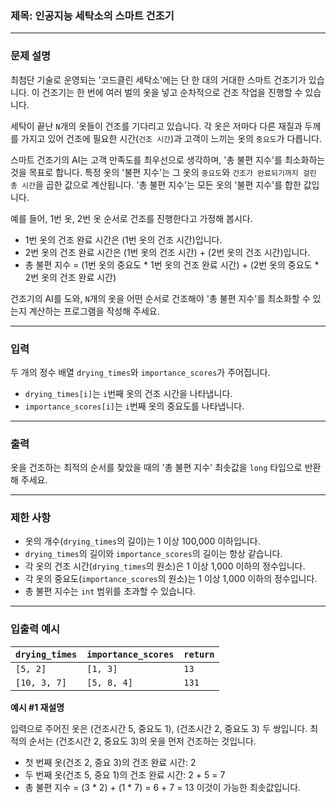 ### **제목: 인공지능 세탁소의 스마트 건조기**

---

### **문제 설명**

최첨단 기술로 운영되는 '코드클린 세탁소'에는 단 한 대의 거대한 스마트 건조기가 있습니다. 이 건조기는 한 번에 여러 벌의 옷을 넣고 순차적으로 건조 작업을 진행할 수 있습니다.

세탁이 끝난 `N`개의 옷들이 건조를 기다리고 있습니다. 각 옷은 저마다 다른 재질과 두께를 가지고 있어 건조에 필요한 시간(`건조 시간`)과 고객이 느끼는 옷의 `중요도`가 다릅니다.

스마트 건조기의 AI는 고객 만족도를 최우선으로 생각하며, '총 불편 지수'를 최소화하는 것을 목표로 합니다. 특정 옷의 '불편 지수'는 그 옷의 `중요도`와 `건조가 완료되기까지 걸린 총 시간`을 곱한 값으로 계산됩니다. '총 불편 지수'는 모든 옷의 '불편 지수'를 합한 값입니다.

예를 들어, 1번 옷, 2번 옷 순서로 건조를 진행한다고 가정해 봅시다.
*   1번 옷의 건조 완료 시간은 (1번 옷의 건조 시간)입니다.
*   2번 옷의 건조 완료 시간은 (1번 옷의 건조 시간) + (2번 옷의 건조 시간)입니다.
*   총 불편 지수 = (1번 옷의 중요도 * 1번 옷의 건조 완료 시간) + (2번 옷의 중요도 * 2번 옷의 건조 완료 시간)

건조기의 AI를 도와, `N`개의 옷을 어떤 순서로 건조해야 '총 불편 지수'를 최소화할 수 있는지 계산하는 프로그램을 작성해 주세요.

---

### **입력**

두 개의 정수 배열 `drying_times`와 `importance_scores`가 주어집니다.

*   `drying_times[i]`는 `i`번째 옷의 건조 시간을 나타냅니다.
*   `importance_scores[i]`는 `i`번째 옷의 중요도를 나타냅니다.

---

### **출력**

옷을 건조하는 최적의 순서를 찾았을 때의 '총 불편 지수' 최솟값을 `long` 타입으로 반환해 주세요.

---

### **제한 사항**

*   옷의 개수(`drying_times`의 길이)는 1 이상 100,000 이하입니다.
*   `drying_times`의 길이와 `importance_scores`의 길이는 항상 같습니다.
*   각 옷의 건조 시간(`drying_times`의 원소)은 1 이상 1,000 이하의 정수입니다.
*   각 옷의 중요도(`importance_scores`의 원소)는 1 이상 1,000 이하의 정수입니다.
*   총 불편 지수는 `int` 범위를 초과할 수 있습니다.

---

### **입출력 예시**

| `drying_times` | `importance_scores` | `return` |
| :------------- | :------------------ | :------- |
| `[5, 2]`       | `[1, 3]`            | `13`     |
| `[10, 3, 7]`   | `[5, 8, 4]`         | `131`    |

**예시 #1 재설명**

입력으로 주어진 옷은 (건조시간 5, 중요도 1), (건조시간 2, 중요도 3) 두 쌍입니다.
최적의 순서는 (건조시간 2, 중요도 3)의 옷을 먼저 건조하는 것입니다.

*   첫 번째 옷(건조 2, 중요 3)의 건조 완료 시간: 2
*   두 번째 옷(건조 5, 중요 1)의 건조 완료 시간: 2 + 5 = 7
*   총 불편 지수 = (3 * 2) + (1 * 7) = 6 + 7 = 13
이것이 가능한 최솟값입니다.